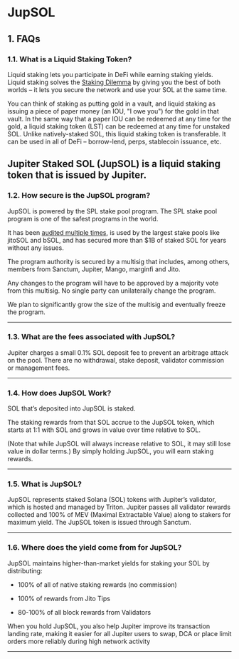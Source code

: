 # JupSOL
## 1. FAQs

### 1.1. What is a Liquid Staking Token?

Liquid staking lets you participate in DeFi while earning staking yields. Liquid staking solves the [Staking Dilemma](https://learn.sanctum.so/guides/more-about-sanctum/sanctums-value-proposition) by giving you the best of both worlds – it lets you secure the network and use your SOL at the same time.

You can think of staking as putting gold in a vault, and liquid staking as issuing a piece of paper money (an IOU, "I owe you") for the gold in that vault. In the same way that a paper IOU can be redeemed at any time for the gold, a liquid staking token (LST) can be redeemed at any time for unstaked SOL. Unlike natively-staked SOL, this liquid staking token is transferable. It can be used in all of DeFi – borrow-lend, perps, stablecoin issuance, etc.

Jupiter Staked SOL (JupSOL) is a liquid staking token that is issued by Jupiter.
---

### 1.2. How secure is the JupSOL program?

JupSOL is powered by the SPL stake pool program. The SPL stake pool program is one of the safest programs in the world.

It has been [audited multiple times](https://learn.sanctum.so/docs/security/audits), is used by the largest stake pools like jitoSOL and bSOL, and has secured more than $1B of staked SOL for years without any issues.

The program authority is secured by a multisig that includes, among others, members from Sanctum, Jupiter, Mango, marginfi and Jito.

Any changes to the program will have to be approved by a majority vote from this multisig. No single party can unilaterally change the program.

We plan to significantly grow the size of the multisig and eventually freeze the program.

---

### 1.3. What are the fees associated with JupSOL?

Jupiter charges a small 0.1% SOL deposit fee to prevent an arbitrage attack on the pool. There are no withdrawal, stake deposit, validator commission or management fees.

---

### 1.4. How does JupSOL Work?

SOL that’s deposited into JupSOL is staked.

The staking rewards from that SOL accrue to the JupSOL token, which starts at 1:1 with SOL and grows in value over time relative to SOL.

(Note that while JupSOL will always increase relative to SOL, it may still lose value in dollar terms.) By simply holding JupSOL, you will earn staking rewards.

---

### 1.5. What is JupSOL?

JupSOL represents staked Solana (SOL) tokens with Jupiter’s validator, which is hosted and managed by Triton. Jupiter passes all validator rewards collected and 100% of MEV (Maximal Extractable Value) along to stakers for maximum yield. The JupSOL token is issued through Sanctum.

---

### 1.6. Where does the yield come from for JupSOL?

JupSOL maintains higher-than-market yields for staking your SOL by distributing:

- 100% of all of native staking rewards (no commission)

- 100% of rewards from Jito Tips

- 80-100% of all block rewards from Validators

When you hold JupSOL, you also help Jupiter improve its transaction landing rate, making it easier for all Jupiter users to swap, DCA or place limit orders more reliably during high network activity


---

